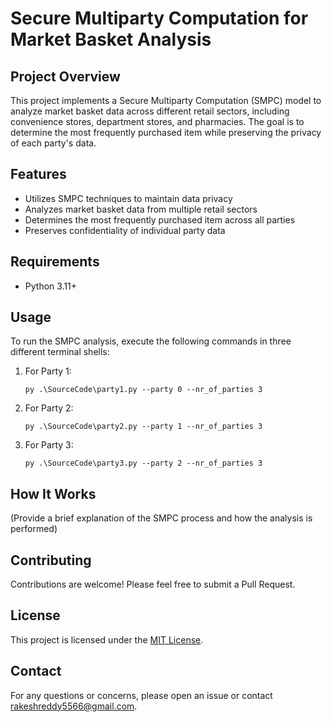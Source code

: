 # Secure Multiparty Computation for Market Basket Analysis

## Project Overview

This project implements a Secure Multiparty Computation (SMPC) model to analyze market basket data across different retail sectors, including convenience stores, department stores, and pharmacies. The goal is to determine the most frequently purchased item while preserving the privacy of each party's data.

## Features

- Utilizes SMPC techniques to maintain data privacy
- Analyzes market basket data from multiple retail sectors
- Determines the most frequently purchased item across all parties
- Preserves confidentiality of individual party data

## Requirements

- Python 3.11+

## Usage

To run the SMPC analysis, execute the following commands in three different terminal shells:

1. For Party 1:
   ```
   py .\SourceCode\party1.py --party 0 --nr_of_parties 3
   ```

2. For Party 2:
   ```
   py .\SourceCode\party2.py --party 1 --nr_of_parties 3
   ```

3. For Party 3:
   ```
   py .\SourceCode\party3.py --party 2 --nr_of_parties 3
   ```

## How It Works

(Provide a brief explanation of the SMPC process and how the analysis is performed)

## Contributing

Contributions are welcome! Please feel free to submit a Pull Request.

## License

This project is licensed under the [MIT License](LICENSE).

## Contact

For any questions or concerns, please open an issue or contact rakeshreddy5566@gmail.com.
